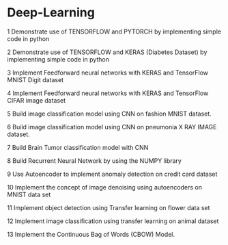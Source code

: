 # Deep-Learning

1	Demonstrate use of TENSORFLOW and PYTORCH by implementing simple code in python 

2	Demonstrate use of TENSORFLOW and KERAS (Diabetes Dataset) by implementing simple code in python 

3	Implement Feedforward neural networks with KERAS and TensorFlow MNIST Digit dataset

4	Implement Feedforward neural networks with KERAS and TensorFlow CIFAR image dataset

5	Build image classification model using CNN on fashion MNIST dataset.

6	Build image classification model using CNN on pneumonia X RAY IMAGE dataset.

7	Build Brain Tumor classification model with CNN

8	Build Recurrent Neural Network by using the NUMPY library 

9	Use Autoencoder to implement anomaly detection on credit card dataset

10	Implement the concept of image denoising using autoencoders on MNIST data set 

11	Implement object detection using Transfer learning on flower data set 

12	Implement image classification using transfer learning on animal dataset

13	Implement the Continuous Bag of Words (CBOW) Model. 

